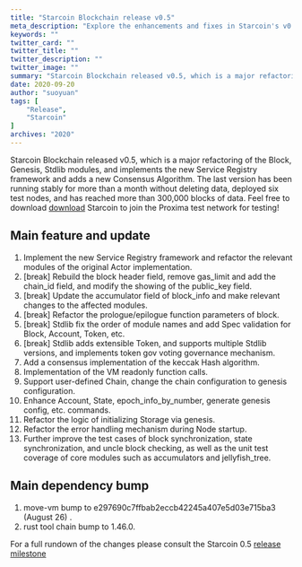 ```yaml
---
title: "Starcoin Blockchain release v0.5"
meta_description: "Explore the enhancements and fixes in Starcoin's v0.5 release, advancing Move blockchain usability."
keywords: ""
twitter_card: ""
twitter_title: ""
twitter_description: ""
twitter_image: ""
summary: "Starcoin Blockchain released v0.5, which is a major refactoring of the Block, Genesis, Stdlib modules, and implements the new Service Registry framework and adds a new Consensus Algorithm. The last version has been running stably for more than a month without deleting data, deployed six test nodes, and has reached more than 300,000 blocks of data. Feel free to download Starcoin to join the Proxima test network for testing!"
date: 2020-09-20
author: "suoyuan"
tags: [
    "Release",
    "Starcoin"
]
archives: "2020"
---
```


Starcoin Blockchain released v0.5, which is a major refactoring of the Block, Genesis, Stdlib modules, and implements the new Service Registry framework and adds a new Consensus Algorithm. The last version has been running stably for more than a month without deleting data, deployed six test nodes, and has reached more than 300,000 blocks of data. Feel free to download [download](https://github.com/starcoinorg/starcoin/releases/) Starcoin to join the Proxima test network for testing!

## Main feature and update

1. Implement the new Service Registry framework and refactor the relevant modules of the original Actor implementation.
2. [break] Rebuild the block header field, remove gas_limit and add the chain_id field, and modify the showing of the public_key field.
3. [break] Update the accumulator field of block_info and make relevant changes to the affected modules.
4. [break] Refactor the prologue/epilogue function parameters of block.
5. [break] Stdlib fix the order of module names and add Spec validation for Block, Account, Token, etc.
6. [break] Stdlib adds extensible Token, and supports multiple Stdlib versions, and implements token gov voting governance mechanism.
7. Add a consensus implementation of the keccak Hash algorithm.
8. Implementation of the VM readonly function calls.
9. Support user-defined Chain, change the chain configuration to genesis configuration.
10. Enhance Account, State, epoch_info_by_number, generate genesis config, etc. commands.
11. Refactor the logic of initializing Storage via genesis.
12. Refactor the error handling mechanism during Node startup.
13. Further improve the test cases of block synchronization, state synchronization, and uncle block checking, as well as the unit test coverage of core modules such as accumulators and jellyfish_tree.

## Main dependency bump

1. move-vm bump to e297690c7ffbab2eccb42245a407e5d03e715ba3 (August 26) .
2. rust tool chain bump to 1.46.0.

For a full rundown of the changes please consult the Starcoin 0.5 [release milestone](https://github.com/starcoinorg/starcoin/milestone/10)
